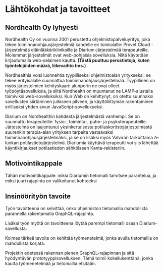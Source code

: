 # Lähtökohdat ja tavoitteet

## Nordhealth Oy lyhyesti

Nordhealth Oy on vuonna 2001 perustettu ohjelmistopalveluyritys, joka tekee toiminnanohjausjärjestelmiä kahdelle eri toimialalle: Provet Cloud -järjestelmää eläinlääkäriklinikoille ja Diarium-järjestelmää terapeuteille. Molemmat järjestelmät ovat web-pohjaisia sovelluksia. Niitä käytetään kirjautumalla web-selaimen kautta. **(Tästä puuttuu perustietoja, kuten työntekijöiden määrä, liikevaihto tms.)**

Nordhealthia voisi luonnehtia tyypilliseksi ohjelmistoalan yritykseksi: se tekee erityisalalle suunnattua toiminnanohjausjärjestelmää. Tyypillinen on myös järjestelmien kehityskaari: alunperin ne ovat olleet työpöytäsovelluksia, ja siitä Nordhealth on muuntanut ne LAMP-alustalla toimiviksi web-sovelluksiksi. Kun Web on kehittynyt, on otettu suunnaksi sovellusten siirtäminen julkiseen pilveen, ja käyttöliittymän rakentaminen erilliseksi yhden sivun JavaScript-sovellukseksi.

Diarium on Nordhealthin kahdesta järjestelmästä vanhempi. Se on suunnattu terapeuteille: fysio-, toiminta-, puhe- ja psykoterapeuteille. Järjestelmä on laajentunut yksinkertaisesta potilaskortistojärjestelmästä suurenkin terapia-alan yrityksen tarpeita vastaavaksi toiminnanohjausjärjestelmäksi, ja se on lisäksi myös Valviran tarkoittama A-luokan potilastietojärjestelmä. Diariumia käyttävä terapeutti voi siis lähettää käyntikirjaukset potilastiedon sähköiseen Kanta-rekisteriin.

## Motivointikappale

Tähän motivointikappale: miksi Diariumin tietomalli tarvitsee parantelua, ja miksi juuri rajapinta on valikoitunut kohteeksi

## Insinöörityön tavoite

Työn tavoitteena on selvittää, onko ohjelmiston tietomallia mahdollista parannella rakentamalla GraphQL-rajapinta.

Lisäksi työn myötä on tavoitteena löytää parempi tietomalli osaan Diarium-sovellusta.

Kolmas tärkeä tavoite on kehittää työmenetelmä, jonka avulla tietomallia on mahdollista korjata.

Projektin edetessä rakennan pienen GraphQL-rajapinnan ja sitä hyödyntävän prototyyppisovelluksen. Tämä toimii kokeilukenttänä, jonka kautta työmenetelmää ja tietomallia etsitään.